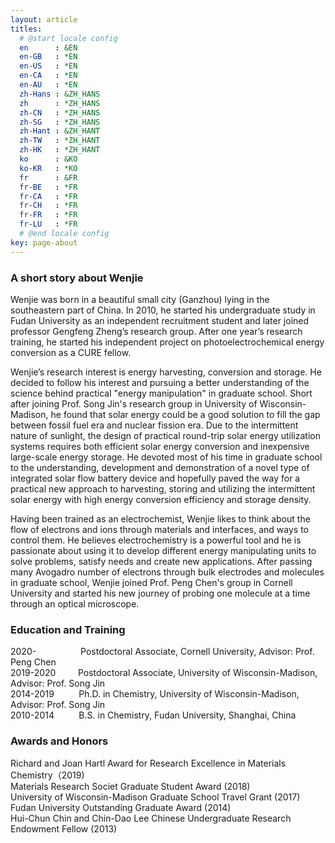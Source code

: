 ```yaml
---
layout: article
titles:
  # @start locale config
  en      : &EN       
  en-GB   : *EN
  en-US   : *EN
  en-CA   : *EN
  en-AU   : *EN
  zh-Hans : &ZH_HANS  
  zh      : *ZH_HANS
  zh-CN   : *ZH_HANS
  zh-SG   : *ZH_HANS
  zh-Hant : &ZH_HANT  
  zh-TW   : *ZH_HANT
  zh-HK   : *ZH_HANT
  ko      : &KO       
  ko-KR   : *KO
  fr      : &FR       
  fr-BE   : *FR
  fr-CA   : *FR
  fr-CH   : *FR
  fr-FR   : *FR
  fr-LU   : *FR
  # @end locale config
key: page-about
---
```


### A short story about Wenjie

Wenjie was born in a beautiful small city (Ganzhou) lying in the southeastern part of China. In 2010, he started his undergraduate study in Fudan University as an independent recruitment student and later joined professor Gengfeng Zheng’s research group. After one year’s research training, he started his independent project on photoelectrochemical energy conversion as a CURE fellow. 

  
Wenjie’s research interest is energy harvesting, conversion and storage. He decided to follow his interest and pursuing a better understanding of the science behind practical "energy manipulation" in graduate school. Short after joining Prof. Song Jin's research group in University of Wisconsin-Madison, he found that solar energy could be a good solution to fill the gap between fossil fuel era and nuclear fission era. Due to the intermittent nature of sunlight, the design of practical round-trip solar energy utilization systems requires both efficient solar energy conversion and inexpensive large-scale energy storage. He devoted most of his time in graduate school to the understanding, development and demonstration of a novel type of integrated solar flow battery device and hopefully paved the way for a practical new approach to harvesting, storing and utilizing the intermittent solar energy with high energy conversion efficiency and storage density. 

  
Having been trained as an electrochemist, Wenjie likes to think about the flow of electrons and ions through materials and interfaces, and ways to control them. He believes electrochemistry is a powerful tool and he is passionate about using it to develop different energy manipulating units to solve problems, satisfy needs and create new applications. After passing many Avogadro number of electrons through bulk electrodes and molecules in graduate school, Wenjie joined Prof. Peng Chen's group in Cornell University and started his new journey of probing one molecule at a time through an optical microscope.

### Education and Training

2020-                  Postdoctoral Associate, Cornell University, Advisor: Prof. Peng Chen             
2019-2020         Postdoctoral Associate, University of Wisconsin-Madison, Advisor: Prof. Song Jin    
2014-2019          Ph.D. in Chemistry, University of Wisconsin-Madison, Advisor: Prof. Song Jin                  
2010-2014          B.S. in Chemistry, Fudan University, Shanghai, China


### Awards and Honors
Richard and Joan Hartl Award for Research Excellence in Materials Chemistry（2019)  
Materials Research Societ Graduate Student Award (2018)       
University of Wisconsin-Madison Graduate School Travel Grant (2017)      
Fudan University Outstanding Graduate Award (2014)      
Hui-Chun Chin and Chin-Dao Lee Chinese Undergraduate Research Endowment Fellow (2013)     
